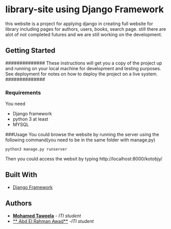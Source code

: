# library-site using Django Framework

this website is a project for applying django in creating full website for library including pages for authors, users, books, search page.
still there are alot of not completed futures and we are still working on the development.

## Getting Started

##############
These instructions will get you a copy of the project up and running on your local machine for development and testing purposes. See deployment for notes on how to deploy the project on a live system.
##############

### Requirements

You need 
- Django framework
- python 3 at least
- MYSQL

###Usage
You could browse the website by running the server using the following command(you need to be in the same folder with manage.py)

```
python3 manage.py runserver
```
Then you could access the websit by typing http://localhost:8000/kotobjy/

## Built With

* [Django Framework]()

## Authors

* [ **Mohamed Taweela**](https://github.com/mtaweela) - *ITI student* 
* [ ** Abd El Rahman Awad**]() -*ITI student* 